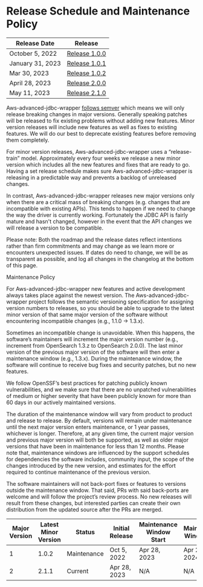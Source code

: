 # Release Schedule and Maintenance Policy
| Release Date         | Release                                                                                  |
|----------------------|------------------------------------------------------------------------------------------|
| October 5, 2022  | [Release 1.0.0](https://github.com/awslabs/aws-advanced-jdbc-wrapper/releases/tag/1.0.0) |  
| January 31, 2023  | [Release 1.0.1](https://github.com/awslabs/aws-advanced-jdbc-wrapper/releases/tag/1.0.1) | 
| Mar 30, 2023  | [Release 1.0.2](https://github.com/awslabs/aws-advanced-jdbc-wrapper/releases/tag/1.0.2) |
| April 28, 2023  | [Release 2.0.0](https://github.com/awslabs/aws-advanced-jdbc-wrapper/releases/tag/2.0.0) |  
| May 11, 2023  | [Release 2.1.0](https://github.com/awslabs/aws-advanced-jdbc-wrapper/releases/tag/2.1.0) |


Aws-advanced-jdbc-wrapper [follows semver](https://semver.org/#semantic-versioning-200) which means we will only release 
breaking changes in major versions. Generally speaking patches will be released to fix existing problems without adding 
new features. Minor version releases will include new features as well as fixes to existing features. We will do our 
best to deprecate existing features before removing them completely.

For minor version releases, Aws-advanced-jdbc-wrapper uses a “release-train” model. Approximately every four weeks we 
release a new minor version which includes all the new features and fixes that are ready to go. 
Having a set release schedule makes sure Aws-advanced-jdbc-wrapper is releasing in a predictable way and prevents a 
backlog of unreleased changes.

In contrast, Aws-advanced-jdbc-wrapper releases new major versions only when there are a critical mass of 
breaking changes (e.g. changes that are incompatible with existing APIs). This tends to happen if we need to
change the way the driver is currently working. Fortunately the JDBC API is fairly mature and hasn't changed, however
in the event that the API changes we will release a version to be compatible.

Please note: Both the roadmap and the release dates reflect intentions rather than firm commitments and may change 
as we learn more or encounters unexpected issues. If dates do need to change, we will be as transparent as possible, 
and log all changes in the changelog at the bottom of this page.

Maintenance Policy

For Aws-advanced-jdbc-wrapper new features and active development always takes place against the newest version. 
The Aws-advanced-jdbc-wrapper project follows the semantic versioning specification for assigning version numbers 
to releases, so you should be able to upgrade to the latest minor version of that same major version of the 
software without encountering incompatible changes (e.g., 1.1.0 → 1.3.x).

Sometimes an incompatible change is unavoidable. When this happens, the software’s maintainers will increment 
the major version number (e.g., increment from OpenSearch 1.3.z to OpenSearch 2.0.0). 
The last minor version of the previous major version of the software will then enter a maintenance window 
(e.g., 1.3.x). During the maintenance window, the software will continue to receive bug fixes and security patches, 
but no new features.

We follow OpenSSF’s best practices for patching publicly known vulnerabilities, and we make sure that there are 
no unpatched vulnerabilities of medium or higher severity that have been publicly known for more than 60 days 
in our actively maintained versions.

The duration of the maintenance window will vary from product to product and release to release. 
By default, versions will remain under maintenance until the next major version enters maintenance, 
or 1 year passes, whichever is longer. Therefore, at any given time, the current major version and 
previous major version will both be supported, as well as older major versions that have been in maintenance
for less than 12 months. Please note that, maintenance windows are influenced by the support schedules for 
dependencies the software includes, community input, the scope of the changes introduced by the new version, 
and estimates for the effort required to continue maintenance of the previous version.

The software maintainers will not back-port fixes or features to versions outside the maintenance window. 
That said, PRs with said back-ports are welcome and will follow the project’s review process. 
No new releases will result from these changes, but interested parties can create their own distribution 
from the updated source after the PRs are merged.

| Major Version | Latest Minor Version | Status      | Initial Release | Maintenance Window Start | Maintenance Window End |
|---------------|----------------------|-------------|-----------------|--------------------------|------------------------|
| 1             | 1.0.2                | Maintenance | Oct 5, 2022     | Apr 28, 2023             | Apr 28, 2024           | 
| 2             | 2.1.1                | Current     | Apr 28, 2023    | N/A                      | N/A                    | 
